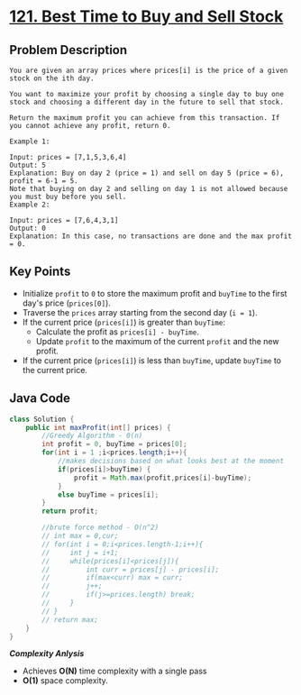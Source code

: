 # [121. Best Time to Buy and Sell Stock](https://leetcode.com/problems/best-time-to-buy-and-sell-stock/description/)

## Problem Description

```
You are given an array prices where prices[i] is the price of a given stock on the ith day.

You want to maximize your profit by choosing a single day to buy one stock and choosing a different day in the future to sell that stock.

Return the maximum profit you can achieve from this transaction. If you cannot achieve any profit, return 0.

Example 1:

Input: prices = [7,1,5,3,6,4]
Output: 5
Explanation: Buy on day 2 (price = 1) and sell on day 5 (price = 6), profit = 6-1 = 5.
Note that buying on day 2 and selling on day 1 is not allowed because you must buy before you sell.
Example 2:

Input: prices = [7,6,4,3,1]
Output: 0
Explanation: In this case, no transactions are done and the max profit = 0.
```

## Key Points

- Initialize `profit` to `0` to store the maximum profit and `buyTime` to the first day's price (`prices[0]`).
- Traverse the `prices` array starting from the second day (`i = 1`).
- If the current price (`prices[i]`) is greater than `buyTime`:
  - Calculate the profit as `prices[i] - buyTime`.
  - Update `profit` to the maximum of the current `profit` and the new profit.
- If the current price (`prices[i]`) is less than `buyTime`, update `buyTime` to the current price.

## Java Code

```java
class Solution {
    public int maxProfit(int[] prices) {
        //Greedy Algorithm - 0(n)
        int profit = 0, buyTime = prices[0];
        for(int i = 1 ;i<prices.length;i++){
            //makes decisions based on what looks best at the moment
            if(prices[i]>buyTime) {
                profit = Math.max(profit,prices[i]-buyTime);
            }
            else buyTime = prices[i];
        }
        return profit;

        //brute force method - O(n^2)
        // int max = 0,cur;
        // for(int i = 0;i<prices.length-1;i++){
        //     int j = i+1;
        //     while(prices[i]<prices[j]){
        //         int curr = prices[j] - prices[i];
        //         if(max<curr) max = curr;
        //         j++;
        //         if(j>=prices.length) break;
        //     }
        // }
        // return max;
    }
}
```
**_Complexity Anlysis_**

- Achieves **O(N)** time complexity with a single pass
- **O(1)** space complexity.
